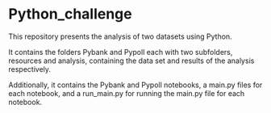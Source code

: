 # Python_challenge

This repository presents the analysis of two datasets using Python.

It contains the folders Pybank and Pypoll each with two subfolders, resources and analysis, containing the data set and results of the analysis respectively.

Additionally, it contains the Pybank and Pypoll notebooks, a main.py files for each notebook, and a run_main.py for running the main.py file for each notebook. 

